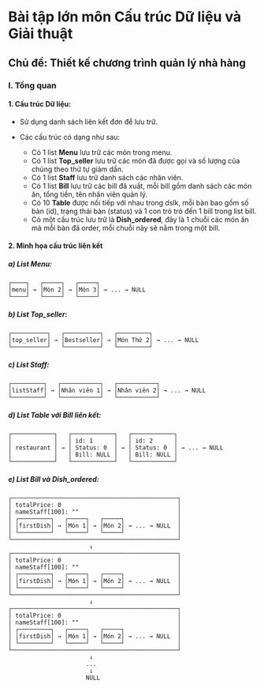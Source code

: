 # Bài tập lớn môn Cấu trúc Dữ liệu và Giải thuật

## Chủ đề: Thiết kế chương trình quản lý nhà hàng

### I. Tổng quan

#### 1. Cấu trúc Dữ liệu:

* Sử dụng danh sách liên kết đơn để lưu trữ.
* Các cấu trúc có dạng như sau:

  * Có 1 list **Menu** lưu trữ các món trong menu.
  * Có 1 list **Top\_seller** lưu trữ các món đã được gọi và số lượng của chúng theo thứ tự giảm dần.
  * Có 1 list **Staff** lưu trữ danh sách các nhân viên.
  * Có 1 list **Bill** lưu trữ các bill đã xuất, mỗi bill gồm danh sách các món ăn, tổng tiền, tên nhân viên quản lý.
  * Có 10 **Table** được nối tiếp với nhau trong dslk, mỗi bàn bao gồm số bàn (id), trạng thái bàn (status) và 1 con trỏ trỏ đến 1 bill trong list bill.
  * Có một cấu trúc lưu trữ là **Dish\_ordered**, đây là 1 chuỗi các món ăn mà mỗi bàn đã order, mỗi chuỗi này sẽ nằm trong một bill.

#### 2. Minh họa cấu trúc liên kết

##### a) List Menu:

```
┌────┐   ┌─────┐   ┌─────┐
│menu│ → │Món 2│ → │Món 3│ → ... → NULL
└────┘   └─────┘   └─────┘
```

##### b) List Top\_seller:

```
┌──────────┐   ┌──────────┐   ┌─────────┐
│top_seller│ → │Bestseller│ → │Món Thứ 2│ → ... → NULL
└──────────┘   └──────────┘   └─────────┘
```

##### c) List Staff:

```
┌─────────┐   ┌───────────┐   ┌───────────┐
│listStaff│ → │Nhân viên 1│ → │Nhân viên 2│ → ... → NULL
└─────────┘   └───────────┘   └───────────┘
```

##### d) List Table với Bill liên kết:

```
┌────────────┐   ┌────────────┐   ┌────────────┐
│            │   │ id: 1      │   │ id: 2      │ 
│ restaurant │ → │ Status: 0  │ → │ Status: 0  │ → ... → NULL
│            │   │ Bill: NULL │   │ Bill: NULL │
└────────────┘   └────────────┘   └────────────┘
```

##### e) List Bill và Dish\_ordered:

```
┌───────────────────────────────────────────────┐
│ totalPrice: 0                                 │
│ nameStaff[100]: ""                            │
│ ┌─────────┐   ┌─────┐   ┌─────┐               │
│ │firstDish│ → │Món 1│ → │Món 2│ → ... → NULL  │
│ └─────────┘   └─────┘   └─────┘               │
└───────────────────────────────────────────────┘
                       ↓
┌───────────────────────────────────────────────┐
│ totalPrice: 0                                 │
│ nameStaff[100]: ""                            │
│ ┌─────────┐   ┌─────┐   ┌─────┐               │
│ │firstDish│ → │Món 1│ → │Món 2│ → ... → NULL  │
│ └─────────┘   └─────┘   └─────┘               │
└───────────────────────────────────────────────┘
                       ↓
┌───────────────────────────────────────────────┐
│ totalPrice: 0                                 │
│ nameStaff[100]: ""                            │
│ ┌─────────┐   ┌─────┐   ┌─────┐               │
│ │firstDish│ → │Món 1│ → │Món 2│ → ... → NULL  │
│ └─────────┘   └─────┘   └─────┘               │
└───────────────────────────────────────────────┘
                       ↓
                      ...
                       ↓
                      NULL

```

